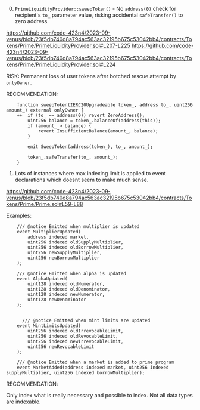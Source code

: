 0. `PrimeLiquidityProvider::sweepToken()` - No `address(0)` check for recipient's `to_` parameter value, risking accidental `safeTransfer()` to zero address.

https://github.com/code-423n4/2023-09-venus/blob/23f5db740d8a794ac563ac32195b675c53042bb4/contracts/Tokens/Prime/PrimeLiquidityProvider.sol#L207-L225
https://github.com/code-423n4/2023-09-venus/blob/23f5db740d8a794ac563ac32195b675c53042bb4/contracts/Tokens/Prime/PrimeLiquidityProvider.sol#L224

RISK:
Permanent loss of user tokens after botched rescue attempt by `onlyOwner`.

RECOMMENDATION:

```solidity
    function sweepToken(IERC20Upgradeable token_, address to_, uint256 amount_) external onlyOwner {
    ++  if (to_ == address(0)) revert ZeroAddress();
        uint256 balance = token_.balanceOf(address(this));
        if (amount_ > balance) {
            revert InsufficientBalance(amount_, balance);
        }

        emit SweepToken(address(token_), to_, amount_);

        token_.safeTransfer(to_, amount_); 
    }
```

1. Lots of instances where max indexing limit is applied to event declarations which doesnt seem to make much sense.

https://github.com/code-423n4/2023-09-venus/blob/23f5db740d8a794ac563ac32195b675c53042bb4/contracts/Tokens/Prime/Prime.sol#L59-L88

Examples:

```solidity
    /// @notice Emitted when multiplier is updated
    event MultiplierUpdated(
        address indexed market,
        uint256 indexed oldSupplyMultiplier,
        uint256 indexed oldBorrowMultiplier,
        uint256 newSupplyMultiplier,
        uint256 newBorrowMultiplier
    );
    
    /// @notice Emitted when alpha is updated
    event AlphaUpdated(
        uint128 indexed oldNumerator,
        uint128 indexed oldDenominator,
        uint128 indexed newNumerator,
        uint128 newDenominator
    );
    
    
      /// @notice Emitted when mint limits are updated
    event MintLimitsUpdated(
        uint256 indexed oldIrrevocableLimit,
        uint256 indexed oldRevocableLimit,
        uint256 indexed newIrrevocableLimit,
        uint256 newRevocableLimit
    );
    
    /// @notice Emitted when a market is added to prime program
    event MarketAdded(address indexed market, uint256 indexed supplyMultiplier, uint256 indexed borrowMultiplier);
```

RECOMMENDATION:

Only index what is really necessary and possible to index. Not all data types are indexable.
